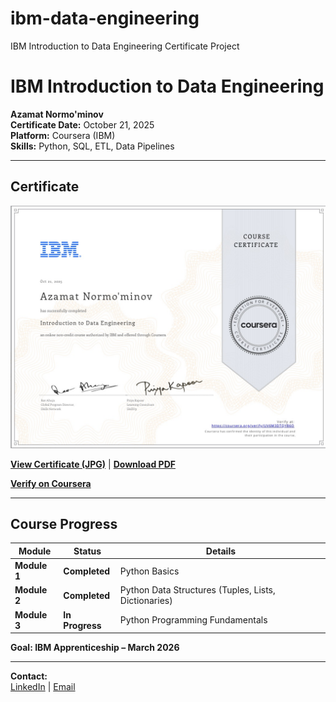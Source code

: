 # ibm-data-engineering
IBM Introduction to Data Engineering Certificate Project
# IBM Introduction to Data Engineering

**Azamat Normo'minov**  
**Certificate Date:** October 21, 2025  
**Platform:** Coursera (IBM)  
**Skills:** Python, SQL, ETL, Data Pipelines

---

## Certificate
![IBM Certificate](certificate.jpg)

**[View Certificate (JPG)](certificate.jpg)** | **[Download PDF](IBM_Data_Engineering_Certificate.pdf)**

**[Verify on Coursera](https://coursera.org/verify/UV6M3DTQYB6O)**

---

## Course Progress

| Module | Status | Details |
|--------|--------|-------|
| **Module 1** | **Completed** | Python Basics |
| **Module 2** | **Completed** | Python Data Structures (Tuples, Lists, Dictionaries) |
| **Module 3** | **In Progress** | Python Programming Fundamentals |

**Goal: IBM Apprenticeship – March 2026**

---

**Contact:**  
[LinkedIn]([https://linkedin.com/in/azamatnorm](https://www.linkedin.com/in/%D0%B0%D0%B7%D0%B0%D0%BC%D0%B0%D1%82-%D0%BD%D0%BE%D1%80%D0%BC%D1%83%D0%BC%D0%B8%D0%BD%D0%BE%D0%B2-260a92238/)) | [Email](a.normuminov1985@gmail.com)
